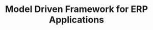 ---
layout: project_old
title: Model Driven Framework for ERP Applications
permalink: /4yp/e04/Model-Driven-Framework-for-ERP-Applications

has_children: false
parent: E04 Undergraduate Research Projects
grand_parent: Undergraduate Research Projects

cover_url: https://cepdnaclk.github.io/projects.ce.pdn.ac.lk/data/categories/4yp/cover_page.jpg
thumbnail_url: /data/categories/4yp/thumbnail.jpg

team: [M.M.M Arsath (E/03/025), W.B.Sanjeewa (E/03/249)]
supervisors: [ Dr. Devapriya Dewasurendra ]

has_publication: false
publication: ""
---